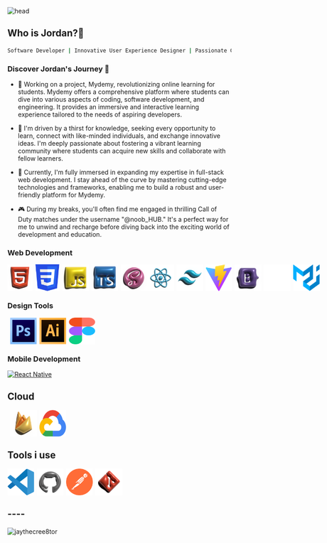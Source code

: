 ![head](https://www.linkpicture.com/q/github-banner_5.png)

## Who is Jordan?🤔
```bash
Software Developer | Innovative User Experience Designer | Passionate Creative
```

### Discover Jordan's Journey 🚀

- 🔭 Working on a project, Mydemy, revolutionizing online learning for students. Mydemy offers a comprehensive platform where students can dive into various aspects of coding, software development, and engineering. It provides an immersive and interactive learning experience tailored to the needs of aspiring developers.

- 💪 I'm driven by a thirst for knowledge, seeking every opportunity to learn, connect with like-minded individuals, and exchange innovative ideas. I'm deeply passionate about fostering a vibrant learning community where students can acquire new skills and collaborate with fellow learners.

- 🌱 Currently, I'm fully immersed in expanding my expertise in full-stack web development. I stay ahead of the curve by mastering cutting-edge technologies and frameworks, enabling me to build a robust and user-friendly platform for Mydemy.

- 🎮 During my breaks, you'll often find me engaged in thrilling Call of Duty matches under the username "@noob_HUB." It's a perfect way for me to unwind and recharge before diving back into the exciting world of development and education.

### **Web Development**
<div style="display: flex;">
  <img src="images/HTML5.svg" alt="" width="60" height="60">
  <img src="images/Group 83.svg" alt="" width="60" height="60" style="margin-left: 6px;">
  <img src="images/JAVASCRIPT.svg" alt="" width="60" height="60" style="margin-left: 6px;">
  <img src="images/TYPESCRIPT.svg" alt="" width="60" height="60" style="margin-left: 6px;">
  <img src="images/SAAS.svg" alt="" width="60" height="60" style="margin-left: 6px;">
  <img src="images/REACT.svg" alt="" width="60" height="60">
  <img src="images/TAILWIND.svg" alt="" width="60" height="60" style="margin-left: 6px;">
  <img src="images/Group 65.svg" alt="" width="60" height="60" style="margin-left: 6px;">
  <img src="images/BOOTSTRAP.svg" alt="" width="60" height="60" style="margin-left: 6px;">
  <img src="images/Group 78.svg" alt="" width="60" height="60" style="margin-left: 6px;">
  <img src="images/Group 24.svg" alt="" width="60" height="60" style="margin-left: 6px;">
</div>


### **Design Tools**
<div style=" display: flex;">
  <img src="images/Group 67.svg" alt="" width="60" height="60" style="margin-left: 6px;">
  <img src="images/Group 66.svg" alt="" width="60" height="60" style="margin-left: 6px;">
  <img src="images/Group 84.svg" alt="" width="60" height="60" style="margin-left: 6px;">
</div>

### **Mobile Development**

  [![React Native](https://img.shields.io/badge/React_Native-20232A?style=for-the-badge&logo=react&logoColor=61DAFB "React Native")](https://github.com/jaythecree8tor?tab=repositories)

## Cloud
<div style=" display: flex;">
  <img src="images/FIREBASE.svg" alt="" width="60" height="60" style="margin-left: 6px;">
  <img src="images/google-cloud-1.svg" alt="" width="60" height="60" style="margin-left: 6px;">
</div>

## Tools i use
<div style="display: flex;">
  <img src="images/Group 74.svg" alt="" width="60" height="60">
  <img src="images/GITHUB.svg" alt="" width="60" height="60" style="margin-left: 6px;">
  <img src="images/Group 27.svg" alt="" width="60" height="60" style="margin-left: 6px;">
  <img src="images/GIT.svg" alt="" width="60" height="60" style="margin-left: 6px;">

</div>

## ----
<p><img align="center" src="https://github-readme-stats.vercel.app/api/top-langs?username=jaythecree8tor&show_icons=true&locale=en&layout=compact" alt="jaythecree8tor" /></p>
